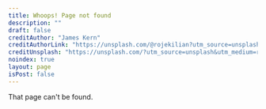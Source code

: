 ```yaml
---
title: Whoops! Page not found
description: ""
draft: false
creditAuthor: "James Kern"
creditAuthorLink: "https://unsplash.com/@rojekilian?utm_source=unsplash&utm_medium=referral&utm_content=creditCopyText"
creditUnsplash: "https://unsplash.com/?utm_source=unsplash&utm_medium=referral&utm_content=creditCopyText"
noindex: true
layout: page
isPost: false
---
```


That page can't be found.
